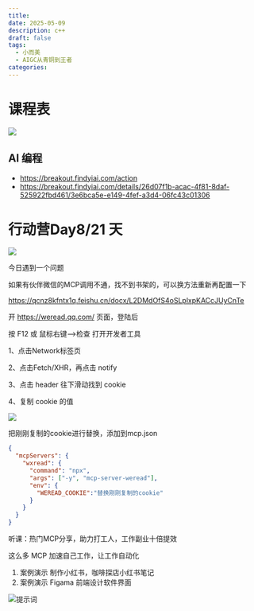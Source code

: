 ```yaml
---
title: 
date: 2025-05-09
description: c++
draft: false
tags:
  - 小而美
  - AIGC从青铜到王者
categories:
---
```

# 课程表
![](https://s2.loli.net/2025/06/07/9A8xutSUa4OvcBz.jpg)
## AI 编程
- https://breakout.findyiai.com/action
- https://breakout.findyiai.com/details/26d07f1b-acac-4f81-8daf-525922fbd461/3e6bca5e-e149-4fef-a3d4-06fc43c01306
# 行动营Day8/21 天

![](https://s2.loli.net/2025/06/14/5V26sPIW4np1TtA.jpg)


今日遇到一个问题

如果有伙伴微信的MCP调用不通，找不到书架的，可以换方法重新再配置一下

https://qcnz8kfntx1q.feishu.cn/docx/L2DMdOfS4oSLplxpKACcJUyCnTe


开 https://weread.qq.com/ 页面，登陆后

按 F12 或 鼠标右键-->检查 打开开发者工具

1、点击Network标签页

2、点击Fetch/XHR，再点击 notify

3、点击 header 往下滑动找到 cookie

4、复制 cookie 的值

![](https://qcnz8kfntx1q.feishu.cn/space/api/box/stream/download/asynccode/?code=NjA2YTZiMmIxMDY2OTNiZWQ0ZDAwYWI1OGNiMjdhZGJfbEtxWGlGOXB4NmdXemc2Y3VsT2hoWTRkUlBKV3hudHRfVG9rZW46Vzd5RGJxT3hFb3RrTTJ4aENGbWN6bWZmblVjXzE3NDk5MDE2OTg6MTc0OTkwNTI5OF9WNA)

把刚刚复制的cookie进行替换，添加到mcp.json

```JSON
{
  "mcpServers": {
    "wxread": {
      "command": "npx",
      "args": ["-y", "mcp-server-weread"],
      "env": {
        "WEREAD_COOKIE":"替换刚刚复制的cookie"
      }
    }
  }
}
```


听课：热门MCP分享，助力打工人，工作副业十倍提效


这么多 MCP 加速自己工作，让工作自动化
1. 案例演示 制作小红书，咖啡探店小红书笔记
2. 案例演示 Figama 前端设计软件界面


![提示词](https://s2.loli.net/2025/06/14/oEb7JdLanAjQxU3.png)